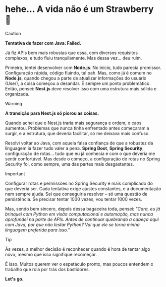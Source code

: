 # hehe... A vida não é um Strawberry 🍓

> [!CAUTION]  
> **Tentativa de fazer com Java: Failed.**

Já fiz APIs bem mais robustas que essa, com diversos requisitos complexos, e tudo fluiu tranquilamente. Mas dessa vez... deu ruim.

Primeiro, tentei desenvolver com **Node.js**. No início, tudo parecia promissor. Configuração rápida, código fluindo, tal pah. Mas, como já é comum no **Node.js**, quando chegou a parte de atualizar informações do usuário (User), a coisa começou a desandar. É sempre um ponto problemático. Então, pensei: **Nest.js** deve resolver isso com uma estrutura mais sólida e organizada.

> [!WARNING]  
> **A transição para Nest.js só piorou as coisas.**

Quando achei que o Nest.js traria mais segurança e ordem, o caos aumentou. Problemas que nunca tinha enfrentado antes começaram a surgir, e a estrutura, que deveria facilitar, só me deixava mais confuso.

Resolvi voltar ao Java, com aquela falsa confiança de que a robustez da linguagem ia fazer tudo valer a pena. **Spring Boot**, **Spring Security**, configuração de rotas... tudo que eu já conhecia e com o que deveria me sentir confortável. Mas desde o começo, a configuração de rotas no Spring Security foi, como sempre, uma das partes mais desgastantes.

> [!IMPORTANT]  
> Configurar rotas e permissões no Spring Security é mais complicado do que deveria ser. Cada tentativa exige ajustes constantes, e a documentação nem sempre ajuda. Sei que conseguiria resolver – só uma questão de persistência. Se precisar tentar 1000 vezes, vou tentar 1000 vezes.

Mas, sendo bem sincero, depois dessa bagaceira toda, pensei: *"Cara, eu já brinquei com Python em visão computacional e automação, mas nunca aprofundei na parte de APIs. Antes de continuar quebrando a cabeça aqui com Java, por que não testar Python? Vai que ele se torna minha linguagem preferida para isso."*

> [!TIP]  
> Às vezes, a melhor decisão é reconhecer quando é hora de tentar algo novo, mesmo que isso signifique recomeçar.

É isso. Muitos querem ver o espetáculo pronto, mas poucos entendem o trabalho que rola por trás dos bastidores.

**Let's go.**

